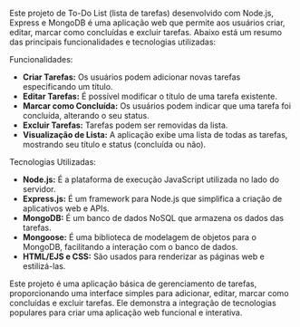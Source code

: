 Este projeto de To-Do List (lista de tarefas) desenvolvido com Node.js, Express e MongoDB é uma aplicação web que permite aos usuários criar, editar, marcar como concluídas e excluir tarefas. Abaixo está um resumo das principais funcionalidades e tecnologias utilizadas:

Funcionalidades:
- **Criar Tarefas:** Os usuários podem adicionar novas tarefas especificando um título.
- **Editar Tarefas:** É possível modificar o título de uma tarefa existente.
- **Marcar como Concluída:** Os usuários podem indicar que uma tarefa foi concluída, alterando o seu status.
- **Excluir Tarefas:** Tarefas podem ser removidas da lista.
- **Visualização de Lista:** A aplicação exibe uma lista de todas as tarefas, mostrando seu título e status (concluída ou não).
  
Tecnologias Utilizadas:
- **Node.js:** É a plataforma de execução JavaScript utilizada no lado do servidor.
- **Express.js:** É um framework para Node.js que simplifica a criação de aplicativos web e APIs.
- **MongoDB:** É um banco de dados NoSQL que armazena os dados das tarefas.
- **Mongoose:** É uma biblioteca de modelagem de objetos para o MongoDB, facilitando a interação com o banco de dados.
- **HTML/EJS e CSS:** São usados para renderizar as páginas web e estilizá-las.

Este projeto é uma aplicação básica de gerenciamento de tarefas, proporcionando uma interface simples para adicionar, editar, marcar como concluídas e excluir tarefas. Ele demonstra a integração de tecnologias populares para criar uma aplicação web funcional e interativa.
